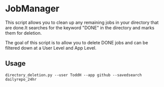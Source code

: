 # JobManager
 
This script allows you to clean up any remaining jobs in your directory that are done.It searches for the keyword "DONE" in the directory and marks them for deletion.

The goal of this script is to allow you to delete DONE jobs and can be filtered down at a User Level and App Level. 
    
 ## Usage
 
 `directory_deletion.py --user ToddH --app github --savedsearch dailyrepo_24hr `
 
